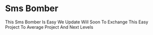 # Sms Bomber
This Sms Bomber Is Easy 
We Update Will Soon 
To Exchange This Easy Project To Average Project And Next Levels 
